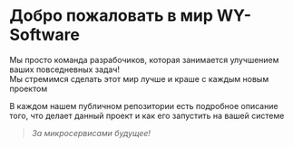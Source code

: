 # Добро пожаловать в мир WY-Software
Мы просто команда разрабочиков, которая занимается улучшением ваших повседневных задач!<br/>
Мы стремимся сделать этот мир лучше и краше с каждым новым проектом

В каждом нашем публичном репозитории есть подробное описание того, что делает данный проект и как его запустить на вашей системе

> _За микросервисами будущее!_
